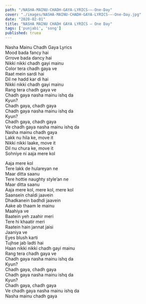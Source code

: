 ```yaml
---
path: "/NASHA-MAINU-CHADH-GAYA-LYRICS-–-One-Day"
cover: "./images/NASHA-MAINU-CHADH-GAYA-LYRICS-–-One-Day.jpg"
date: "2020-02-01"
title: "NASHA MAINU CHADH GAYA LYRICS – One Day"
tags: ['punjabi', 'song']
published: truea
---
```

  
Nasha Mainu Chadh Gaya Lyrics  
Mood bada fancy hai  
Grrove bada dancy hai  
Nikki nikki chadh gayi mainu  
Color tera chadh gaya ve  
Raat mein sardi hai  
Dil ne hadd kar di hai  
Nikki nikki chadh gayi mainu  
Rang tera chadh gaya ve  
Chadh gaya nasha mainu ishq da  
Kyun?  
Chadh gaya, chadh gaya  
Chadh gaya nasha mainu ishq da  
Kyun?  
Chadh gaya, chadh gaya  
Ve chadh gaya nasha mainu ishq da  
Nasha mainu chadh gaya  
Lakk nu hila ke, move it  
Nikki nikki laake, move it  
Dil nu chura ke, move it  
Sohniye ni aaja mere kol  
  
  
  
  
  
  
Aaja mere kol  
Tere lakk de hulareyan ne  
Maar ditta saanu  
Tere hottie naughty style’an ne  
Maar ditta saanu  
Aaja mere kol, mere kol, mere kol  
Saansein chaldi jaavein  
Dhadkanein badhdi jaavein  
Aake ab thaam le mainu  
Maahiya ve  
Baatein yeh zaahir meri  
Tere hi khaatir meri  
Raatein hain jannat jaisi  
Jaaniya ve  
Eyes blush karti  
Tujhse jab ladti hai  
Haan nikki nikki chadh gayi mainu  
Rang tera chadh gaya ve  
Chadh gaya nasha mainu ishq da  
Kyun?  
Chadh gaya, chadh gaya  
Chadh gaya nasha mainu ishq da  
Kyun?  
Chadh gaya, chadh gaya  
Ve chadh gaya nasha mainu ishq da  
Nasha mainu chadh gaya  
